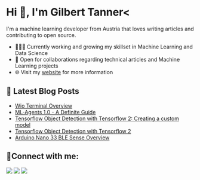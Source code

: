 # Hi 👋, I'm Gilbert Tanner<

I'm a machine learning developer from Austria that loves writing articles and contributing to open source.

- 👨🏽‍💻 Currently working and growing my skillset in Machine Learning and Data Science
- 🤝 Open for collaborations regarding technical articles and Machine Learning projects
- 🌐 Visit my [website](https://gilberttanner.com) for more information

## 📕 Latest Blog Posts
<!-- BLOG-POST-LIST:START -->
- [Wio Terminal Overview](https://gilberttanner.com/blog/wio-terminal-overview)
- [ML-Agents 1.0 - A Definite Guide](https://gilberttanner.com/blog/ml-agents)
- [Tensorflow Object Detection with Tensorflow 2: Creating a custom model](https://gilberttanner.com/blog/tensorflow-object-detection-with-tensorflow-2-creating-a-custom-model)
- [Tensorflow Object Detection with Tensorflow 2](https://gilberttanner.com/blog/object-detection-with-tensorflow-2)
- [Arduino Nano 33 BLE Sense Overview](https://gilberttanner.com/blog/arduino-nano-33-ble-sense-overview)
<!-- BLOG-POST-LIST:END -->

## 🤝Connect with me:

<p align = "center">

[<img src ="https://img.shields.io/badge/website-%23.svg?&style=for-the-badge&logo=&logoColor=white%22&color=black">](https://gilberttanner.com)
[<img src="https://img.shields.io/badge/twitter-%231DA1F2.svg?&style=for-the-badge&logo=twitter&logoColor=white&color=black" />](https://twitter.com/tanner__gilbert) 
[<img src="https://img.shields.io/badge/medium-%2312100E.svg?&style=for-the-badge&logo=medium&logoColor=white&color=black" />](https://medium.com/@gilberttanner)

</p>
